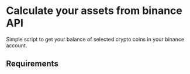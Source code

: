 # Calculate your assets from binance API

Simple script to get your balance of selected crypto coins in your binance account.

## Requirements

